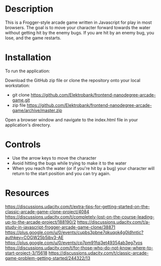 # Description

This is a Frogger-style arcade game written in Javascript for play in most browsers. The goal is to move your character forward towards the water without getting hit by the enemy bugs. If you are hit by an enemy bug, you lose, and the game restarts.

# Installation

  To run the application:
  
Download the GitHub zip file or clone the repository onto your local workstation:
- git clone https://github.com/Elektrobank/frontend-nanodegree-arcade-game.git
- zip file https://github.com/Elektrobank/frontend-nanodegree-arcade-game/archive/master.zip

Open a browser window and navigate to the index.html file in your application's directory.

# Controls

  - Use the arrow keys to move the character
  - Avoid hitting the bugs while trying to make it to the water
  - When you reach the water (or if you're hit by a bug) your character will return to the start position and you can try again.

# Resources

https://discussions.udacity.com/t/extra-tips-for-getting-started-on-the-classic-arcade-game-clone-project/4084
https://discussions.udacity.com/t/completely-lost-on-the-course-leading-up-to-the-arcade-project/188190/2
https://discussions.udacity.com/t/a-study-in-javascript-frogger-arcade-game-clone/38871
https://plus.google.com/u/0/events/cupbs3pbne7qkuqok4g0ldhntic?authkey=COGW25b5jbv3-AE
https://plus.google.com/u/0/events/cp7pm91fqj3et49354ab3eg7vos
https://discussions.udacity.com/t/for-those-who-do-not-know-where-to-start-project-3/15618
https://discussions.udacity.com/t/classic-arcade-game-problem-getting-started/244322/13



